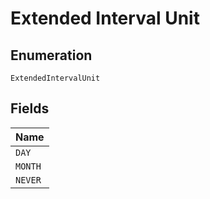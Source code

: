 
# Extended Interval Unit

## Enumeration

`ExtendedIntervalUnit`

## Fields

| Name |
|  --- |
| `DAY` |
| `MONTH` |
| `NEVER` |

